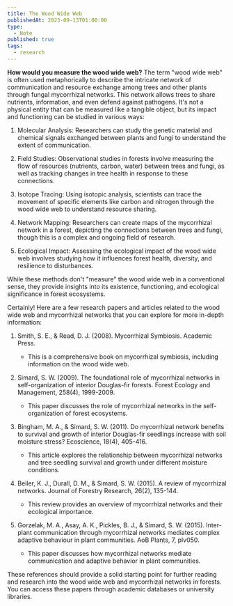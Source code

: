 ```yaml
---
title: The Wood Wide Web
publishedAt: 2023-09-13T01:00:00
type:
  - Note
published: true
tags:
  - research
---
```



**How would you measure the wood wide web?**
The term "wood wide web" is often used metaphorically to describe the intricate network of communication and resource exchange among trees and other plants through fungal mycorrhizal networks. This network allows trees to share nutrients, information, and even defend against pathogens. It's not a physical entity that can be measured like a tangible object, but its impact and functioning can be studied in various ways:

1. Molecular Analysis: Researchers can study the genetic material and chemical signals exchanged between plants and fungi to understand the extent of communication.

2. Field Studies: Observational studies in forests involve measuring the flow of resources (nutrients, carbon, water) between trees and fungi, as well as tracking changes in tree health in response to these connections.

3. Isotope Tracing: Using isotopic analysis, scientists can trace the movement of specific elements like carbon and nitrogen through the wood wide web to understand resource sharing.

4. Network Mapping: Researchers can create maps of the mycorrhizal network in a forest, depicting the connections between trees and fungi, though this is a complex and ongoing field of research.

5. Ecological Impact: Assessing the ecological impact of the wood wide web involves studying how it influences forest health, diversity, and resilience to disturbances.


While these methods don't "measure" the wood wide web in a conventional sense, they provide insights into its existence, functioning, and ecological significance in forest ecosystems.

Certainly! Here are a few research papers and articles related to the wood wide web and mycorrhizal networks that you can explore for more in-depth information:

1. Smith, S. E., & Read, D. J. (2008). Mycorrhizal Symbiosis. Academic Press.

    - This is a comprehensive book on mycorrhizal symbiosis, including information on the wood wide web.
2. Simard, S. W. (2009). The foundational role of mycorrhizal networks in self-organization of interior Douglas-fir forests. Forest Ecology and Management, 258(4), 1999-2009.

    - This paper discusses the role of mycorrhizal networks in the self-organization of forest ecosystems.
3. Bingham, M. A., & Simard, S. W. (2011). Do mycorrhizal network benefits to survival and growth of interior Douglas-fir seedlings increase with soil moisture stress? Ecoscience, 18(4), 405-416.

    - This article explores the relationship between mycorrhizal networks and tree seedling survival and growth under different moisture conditions.
4. Beiler, K. J., Durall, D. M., & Simard, S. W. (2015). A review of mycorrhizal networks. Journal of Forestry Research, 26(2), 135-144.

    - This review provides an overview of mycorrhizal networks and their ecological importance.
5. Gorzelak, M. A., Asay, A. K., Pickles, B. J., & Simard, S. W. (2015). Inter-plant communication through mycorrhizal networks mediates complex adaptive behaviour in plant communities. AoB Plants, 7, plv050.

    - This paper discusses how mycorrhizal networks mediate communication and adaptive behavior in plant communities.

These references should provide a solid starting point for further reading and research into the wood wide web and mycorrhizal networks in forests. You can access these papers through academic databases or university libraries.
